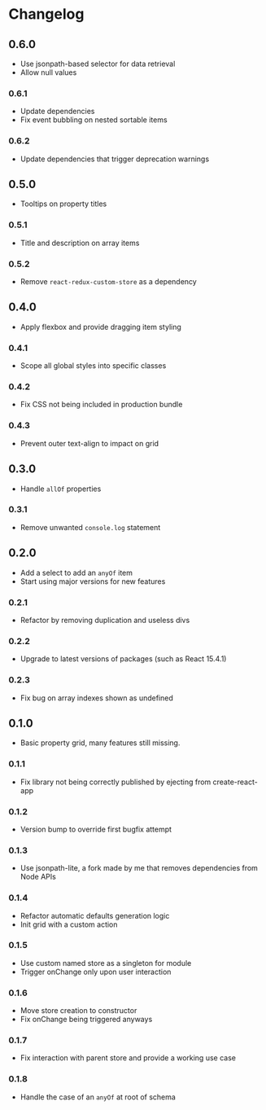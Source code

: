 # Changelog

## 0.6.0

- Use jsonpath-based selector for data retrieval
- Allow null values

### 0.6.1

- Update dependencies
- Fix event bubbling on nested sortable items

### 0.6.2

- Update dependencies that trigger deprecation warnings

## 0.5.0

- Tooltips on property titles

### 0.5.1

- Title and description on array items

### 0.5.2

- Remove `react-redux-custom-store` as a dependency

## 0.4.0

- Apply flexbox and provide dragging item styling

### 0.4.1

- Scope all global styles into specific classes

### 0.4.2

- Fix CSS not being included in production bundle

### 0.4.3

- Prevent outer text-align to impact on grid

## 0.3.0

- Handle `allOf` properties

### 0.3.1

- Remove unwanted `console.log` statement

## 0.2.0

- Add a select to add an `anyOf` item
- Start using major versions for new features

### 0.2.1

- Refactor by removing duplication and useless divs

### 0.2.2

- Upgrade to latest versions of packages (such as React 15.4.1)

### 0.2.3

- Fix bug on array indexes shown as undefined

## 0.1.0

- Basic property grid, many features still missing.

### 0.1.1

- Fix library not being correctly published by ejecting from create-react-app

### 0.1.2

- Version bump to override first bugfix attempt

### 0.1.3

- Use jsonpath-lite, a fork made by me that removes dependencies from Node APIs

### 0.1.4

- Refactor automatic defaults generation logic
- Init grid with a custom action

### 0.1.5

- Use custom named store as a singleton for module
- Trigger onChange only upon user interaction

### 0.1.6

- Move store creation to constructor
- Fix onChange being triggered anyways

### 0.1.7

- Fix interaction with parent store and provide a working use case

### 0.1.8

- Handle the case of an `anyOf` at root of schema
